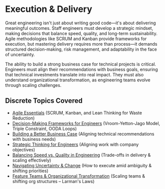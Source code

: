 # Execution & Delivery

Great engineering isn't just about writing good code—it's about delivering meaningful outcomes. Staff engineers must develop a strategic mindset, making decisions that balance speed, quality, and long-term sustainability. Agile methodologies like SCRUM and Kanban provide frameworks for execution, but mastering delivery requires more than process—it demands structured decision-making, risk management, and adaptability in the face of uncertainty.

The ability to build a strong business case for technical projects is critical. Engineers must align their recommendations with business goals, ensuring that technical investments translate into real impact. They must also understand organizational transformation, as engineering teams evolve through scaling challenges.

## Discrete Topics Covered

* [Agile Essentials](agile-essentials.md) (SCRUM, Kanban, and Lean Thinking for Waste Reduction)  
* [Decision-Making Frameworks for Engineers](decision-making-frameworks.md) (Vroom-Yetton-Jago Model, Triple Constraint, OODA Loops)  
* [Building a Better Business Case](business-case.md) (Aligning technical recommendations with business needs)  
* [Strategic Thinking for Engineers](strategic-thinking.md) (Aligning work with company objectives)  
* [Balancing Speed vs. Quality in Engineering](speed-vs-quality.md) (Trade-offs in delivery & scaling effectively)  
* [Navigating Uncertainty & Change](navigating-uncertainty.md) (How to execute amid ambiguity & shifting priorities)  
* [Feature Teams & Organizational Transformation](organizational-transformation.md) (Scaling teams & shifting org structures – Larman's Laws)
